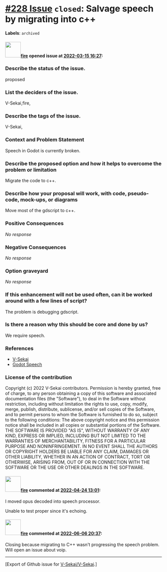 # [\#228 Issue](https://github.com/V-Sekai/V-Sekai/issues/228) `closed`: Salvage speech by migrating into c++
**Labels**: `archived`


#### <img src="https://avatars.githubusercontent.com/u/32321?u=c2e06a3d2b49a467aa907e54aa259516440267cc&v=4" width="50">[fire](https://github.com/fire) opened issue at [2022-03-15 16:27](https://github.com/V-Sekai/V-Sekai/issues/228):

### Describe the status of the issue.

proposed

### List the deciders of the issue.

V-Sekai,fire,

### Describe the tags of the issue.

V-Sekai,

### Context and Problem Statement

Speech in Godot is currently broken.

### Describe the proposed option and how it helps to overcome the problem or limitation

Migrate the code to c++.

### Describe how your proposal will work, with code, pseudo-code, mock-ups, or diagrams

Move most of the gdscript to c++.

### Positive Consequences

_No response_

### Negative Consequences

_No response_

### Option graveyard

_No response_

### If this enhancement will not be used often, can it be worked around with a few lines of script?

The problem is debugging gdscript.

### Is there a reason why this should be core and done by us?

We require speech.

### References

- [V-Sekai](https://v-sekai.org/)
- [Godot Speech](https://github.com/V-Sekai/godot-speech)


### License of the contribution

Copyright (c) 2022 V-Sekai contributors. Permission is hereby granted, free of charge, to any person obtaining a copy of this software and associated documentation files (the "Software"), to deal in the Software without restriction, including without limitation the rights to use, copy, modify, merge, publish, distribute, sublicense, and/or sell copies of the Software, and to permit persons to whom the Software is furnished to do so, subject to the following conditions: The above copyright notice and this permission notice shall be included in all copies or substantial portions of the Software. THE SOFTWARE IS PROVIDED "AS IS", WITHOUT WARRANTY OF ANY KIND, EXPRESS OR IMPLIED, INCLUDING BUT NOT LIMITED TO THE WARRANTIES OF MERCHANTABILITY, FITNESS FOR A PARTICULAR PURPOSE AND NONINFRINGEMENT. IN NO EVENT SHALL THE AUTHORS OR COPYRIGHT HOLDERS BE LIABLE FOR ANY CLAIM, DAMAGES OR OTHER LIABILITY, WHETHER IN AN ACTION OF CONTRACT, TORT OR OTHERWISE, ARISING FROM, OUT OF OR IN CONNECTION WITH THE SOFTWARE OR THE USE OR OTHER DEALINGS IN THE SOFTWARE.

#### <img src="https://avatars.githubusercontent.com/u/32321?u=c2e06a3d2b49a467aa907e54aa259516440267cc&v=4" width="50">[fire](https://github.com/fire) commented at [2022-04-24 13:01](https://github.com/V-Sekai/V-Sekai/issues/228#issuecomment-1107837343):

I moved opus decoded into speech processor.

Unable to test proper since it's echoing.

#### <img src="https://avatars.githubusercontent.com/u/32321?u=c2e06a3d2b49a467aa907e54aa259516440267cc&v=4" width="50">[fire](https://github.com/fire) commented at [2022-06-06 20:37](https://github.com/V-Sekai/V-Sekai/issues/228#issuecomment-1147899836):

Closing because migrating to C++ wasn't progressing the speech problem. Will open an issue about voip.


-------------------------------------------------------------------------------



[Export of Github issue for [V-Sekai/V-Sekai](https://github.com/V-Sekai/V-Sekai).]
